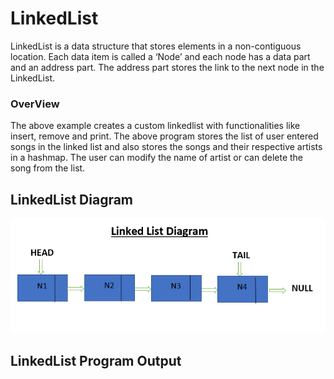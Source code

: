 # LinkedList
LinkedList is a data structure that stores elements in a non-contiguous location.
Each data item is called a ‘Node’ and each node has a data part and an address part. The address part stores the link to the next node in the LinkedList.

### OverView
The above example creates a custom linkedlist with functionalities like insert, remove and print. The above program stores the list of user entered songs in the linked list and also stores the songs and their respective artists in a hashmap. The user can modify the name of artist or can delete the song from the list.

## LinkedList Diagram
![](img/LinkedListDiagram.png)

## LinkedList Program Output

